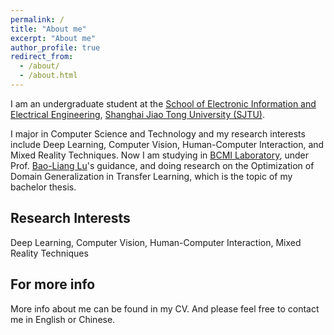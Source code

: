 ```yaml
---
permalink: /
title: "About me"
excerpt: "About me"
author_profile: true
redirect_from: 
  - /about/
  - /about.html
---
```


I am an undergraduate student at the [School of Electronic Information and Electrical Engineering](http://www.seiee.sjtu.edu.cn/), [Shanghai Jiao Tong University (SJTU)](https://www.sjtu.edu.cn/).

I major in Computer Science and Technology and my research interests include Deep Learning, Computer Vision, Human-Computer Interaction, and Mixed Reality Techniques. Now I am studying in [BCMI Laboratory](http://bcmi.sjtu.edu.cn/), under Prof. [Bao-Liang Lu](http://bcmi.sjtu.edu.cn/~blu/)'s guidance, and doing research on the Optimization of Domain Generalization in Transfer Learning, which is the topic of my bachelor thesis.

Research Interests
------
Deep Learning, Computer Vision, Human-Computer Interaction, Mixed Reality Techniques

For more info
------
More info about me can be found in my CV. And please feel free to contact me in English or Chinese.
